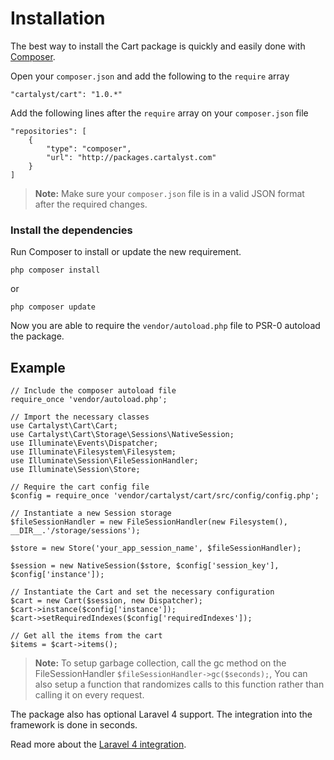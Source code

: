# Installation

The best way to install the Cart package is quickly and easily done with [Composer](http://getcomposer.org).

Open your `composer.json` and add the following to the `require` array

	"cartalyst/cart": "1.0.*"

Add the following lines after the `require` array on your `composer.json` file

	"repositories": [
		{
			"type": "composer",
			"url": "http://packages.cartalyst.com"
		}
	]

> **Note:** Make sure your `composer.json` file is in a valid JSON format after the required changes.

### Install the dependencies

Run Composer to install or update the new requirement.

	php composer install

or

	php composer update

Now you are able to require the `vendor/autoload.php` file to PSR-0 autoload the package.

## Example

	// Include the composer autoload file
	require_once 'vendor/autoload.php';

	// Import the necessary classes
	use Cartalyst\Cart\Cart;
	use Cartalyst\Cart\Storage\Sessions\NativeSession;
	use Illuminate\Events\Dispatcher;
	use Illuminate\Filesystem\Filesystem;
	use Illuminate\Session\FileSessionHandler;
	use Illuminate\Session\Store;

	// Require the cart config file
	$config = require_once 'vendor/cartalyst/cart/src/config/config.php';

	// Instantiate a new Session storage
	$fileSessionHandler = new FileSessionHandler(new Filesystem(), __DIR__.'/storage/sessions');

	$store = new Store('your_app_session_name', $fileSessionHandler);

	$session = new NativeSession($store, $config['session_key'], $config['instance']);

	// Instantiate the Cart and set the necessary configuration
	$cart = new Cart($session, new Dispatcher);
	$cart->instance($config['instance']);
	$cart->setRequiredIndexes($config['requiredIndexes']);

	// Get all the items from the cart
	$items = $cart->items();

> **Note:** To setup garbage collection, call the gc method on the FileSessionHandler `$fileSessionHandler->gc($seconds);`, You can also setup a function that randomizes calls to this function rather than calling it on every request.

The package also has optional Laravel 4 support. The integration into the framework is done in seconds.

Read more about the [Laravel 4 integration]({url}/introduction/laravel-4).
